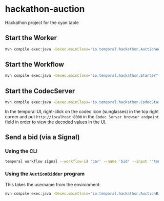 # hackathon-auction

Hackathon project for the cyan table

## Start the Worker

```bash
mvn compile exec:java -Dexec.mainClass="io.temporal.hackathon.AuctionWorker"
```

## Start the Workflow

```bash
mvn compile exec:java -Dexec.mainClass="io.temporal.hackathon.Starter"
```

## Start the CodecServer

```bash
mvn compile exec:java -Dexec.mainClass="io.temporal.hackathon.CodecStarter"
```

In the temporal UI, right-click on the codec icon (sunglasses) in the top right corner and put `http://localhost:8000` in the `Codec Server browser endpoint` field in order to view
the decoded values in the UI.

## Send a bid (via a Signal)

### Using the CLI

```bash
temporal workflow signal --workflow-id 'car' --name 'bid' --input '"tom"' --input '100'
```

### Using the `AuctionBidder` program

This takes the username from the environment:

```bash
mvn compile exec:java -Dexec.mainClass="io.temporal.hackathon.AuctionBidder" -Dexec.args="100"
```
